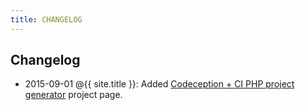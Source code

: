 ```yaml
---
title: CHANGELOG
---
```




## Changelog

* 2015-09-01 @{{ site.title }}: Added [Codeception + CI PHP project generator](/codeception-ci-generator) project page.